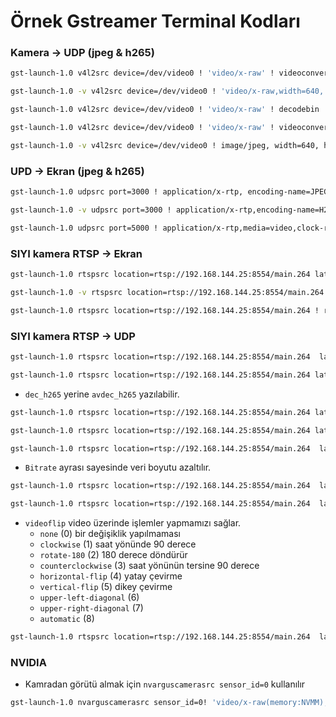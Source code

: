 # Örnek Gstreamer Terminal Kodları
### Kamera -> UDP (jpeg & h265)
```bash 
gst-launch-1.0 v4l2src device=/dev/video0 ! 'video/x-raw' ! videoconvert ! jpegenc ! rtpjpegpay ! udpsink host= port=3000
```
```bash
gst-launch-1.0 -v v4l2src device=/dev/video0 ! 'video/x-raw,width=640, height=480,framerate=30/1' ! videoconvert ! jpegenc ! rtpjpegpay ! udpsink host=  port=3000
```
```bash
gst-launch-1.0 v4l2src device=/dev/video0 ! 'video/x-raw' ! decodebin ! videoconvert ! x264enc tune=zerolatency ! rtph264pay ! udpsink host= port=5000
```
```bash
gst-launch-1.0 v4l2src device=/dev/video0 ! 'video/x-raw' ! videoconvert ! nvvidconv ! 'video/x-raw(memory:NVMM), format=NV12' ! nvv4l2h265enc ! h265parse ! rtph265pay config-interval=1 pt=96 ! udpsink host=  port=3000
```
```bash
gst-launch-1.0 -v v4l2src device=/dev/video0 ! image/jpeg, width=640, height=480, framerate=30/1 !  queue ! jpegdec ! nvvidconv ! 'video/x-raw(memory:NVMM),format=NV12' ! nvv4l2h265enc bitrate=4000000 ! h265parse ! rtph265pay config-interval=1 pt=96 ! udpsink host=10.223.6.6  port=3000
```

### UPD -> Ekran (jpeg & h265)
```bash
gst-launch-1.0 udpsrc port=3000 ! application/x-rtp, encoding-name=JPEG,payload=26 ! rtpjpegdepay ! jpegdec ! autovideosink
```
```bash
gst-launch-1.0 -v udpsrc port=3000 ! application/x-rtp,encoding-name=H265,payload=96 ! rtph265depay ! h265parse ! decodebin ! autovideosink
```
```bash
gst-launch-1.0 udpsrc port=5000 ! application/x-rtp,media=video,clock-rate=90000,encoding-name=H264,payload=96 ! rtph264depay ! avdec_h264 ! autovideosink
```

### SIYI kamera RTSP -> Ekran
```bash
gst-launch-1.0 rtspsrc location=rtsp://192.168.144.25:8554/main.264 latency=100 ! decodebin ! autovideosink
```
```bash
gst-launch-1.0 -v rtspsrc location=rtsp://192.168.144.25:8554/main.264 latency=100 ! decodebin ! autovideosink # -v çıktının daha detaylı olmasını dağlar.
```

```bash
gst-launch-1.0 rtspsrc location=rtsp://192.168.144.25:8554/main.264 ! rtph265depay ! h265parse ! avdec_h265  ! autovideosink
```

### SIYI kamera RTSP -> UDP
```bash
gst-launch-1.0 rtspsrc location=rtsp://192.168.144.25:8554/main.264  latency=50 ! udpsink host= port=3000
```

```bash
gst-launch-1.0 rtspsrc location=rtsp://192.168.144.25:8554/main.264 latency=100 ! decodebin ! videoconvert ! video/x-raw,format=I420 ! udpsink host= port=5000
```
- `dec_h265` yerine `avdec_h265` yazılabilir.
    
```bash
gst-launch-1.0 rtspsrc location=rtsp://192.168.144.25:8554/main.264 latency=100  ! rtph265depay ! h265parse ! dec_h265 ! videoconvert ! jpegenc ! rtpjpegpay ! udpsink host= port=3000
```

```bash
gst-launch-1.0 rtspsrc location=rtsp://192.168.144.25:8554/main.264 latency=100 ! decodebin ! videoconvert ! video/x-raw,format=I420 ! videoconvert ! jpegenc ! rtpjpegpay ! udpsink host= port=3000
```

```bash
gst-launch-1.0 rtspsrc location=rtsp://192.168.144.25:8554/main.264  latency=10 ! rtph265depay ! h265parse ! avdec_h265 ! videoconvert ! nvvidconv ! 'video/x-raw(memory:NVMM),format=NV12' ! nvv4l2h265enc ! h265parse ! rtph265pay config-interval=1 pt=96 ! udpsink host= port=3000
```
- `Bitrate` ayrası sayesinde veri boyutu azaltılır.
```bash
gst-launch-1.0 rtspsrc location=rtsp://192.168.144.25:8554/main.264  latency=10 ! rtph265depay ! h265parse ! avdec_h265 ! videoconvert ! queue  ! nvvidconv ! 'video/x-raw(memory:NVMM),format=NV12' ! nvv4l2h265enc bitrate=600000 ! h265parse ! rtph265pay config-interval=1 pt=96 ! udpsink host= port=3000
```

```bash
gst-launch-1.0 rtspsrc location=rtsp://192.168.144.25:8554/main.264  latency=1 ! rtph265depay ! h265parse ! avdec_h265 !  nvvidconv ! 'video/x-raw(memory:NVMM),width=1280,height=720' ! nvv4l2h264enc  bitrate=600000 insert-sps-pps=1 idrinterval=15 ! h264parse ! rtph264pay config-interval=1 pt=96 ! udpsink host= port=3000 sync=false async=false
```

- `videoflip` video üzerinde işlemler yapmamızı sağlar. 
    - `none` (0) bir değişiklik yapılmaması
    - `clockwise` (1) saat yönünde 90 derece
    - `rotate-180` (2) 180 derece döndürür
    - `counterclockwise` (3) saat yönünün tersine 90 derece
    - `horizontal-flip` (4) yatay çevirme
    - `vertical-flip` (5) dikey çevirme
    - `upper-left-diagonal` (6) 
    - `upper-right-diagonal` (7)
    - `automatic` (8)

```bash
gst-launch-1.0 rtspsrc location=rtsp://192.168.144.25:8554/main.264  latency=10 ! rtph265depay ! h265parse ! avdec_h265 ! videoflip method=rotate-180 ! nvvidconv ! 'video/x-raw(memory:NVMM),format=NV12' ! nvv4l2h264enc bitrate=600000 ! h264parse ! rtph264pay config-interval=1 pt=96 ! udpsink host= port=3000
```

### NVIDIA
- Kamradan görütü almak için `nvarguscamerasrc sensor_id=0` kullanılır
```bash
gst-launch-1.0 nvarguscamerasrc sensor_id=0! 'video/x-raw(memory:NVMM),width=1920, height=1080, framerate=30/1, format=NV12' ! nvvidconv ! omxh264enc iframeinterval=15 control-rate=constant profile=baseline ! video/x-h264, stream-format=byte-stream ! rtph264pay ! udpsink host= port=5000
```
